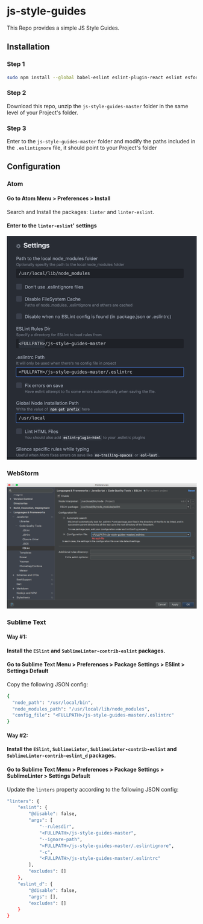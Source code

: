 # js-style-guides
This Repo provides a simple JS Style Guides.

## Installation

### Step 1
```bash
sudo npm install --global babel-eslint eslint-plugin-react eslint esformatter esformatter-add-trailing-commas esformatter-quote-props esformatter-semicolons esformatter-spaced-lined-comment
```

### Step 2
Download this repo, unzip the `js-style-guides-master` folder in the same level of your Project's folder.

### Step 3
Enter to the `js-style-guides-master` folder and modify the paths included in the `.eslintignore` file, it should point to your Project's folder

## Configuration

### Atom

#### Go to Atom Menu > Preferences > Install
Search and Install the packages: `linter` and `linter-eslint`.

#### Enter to the `linter-eslint`' settings

<img src="https://github.com/StevenPerez/images/blob/master/atom-lint-settings.png?raw=true"></img>

### WebStorm

<img src="https://github.com/StevenPerez/images/blob/master/webstorm-eslint-settings.png?raw=true"></img>

### Sublime Text

#### Way #1:

#### Install the `ESlint` and `SublimeLinter-contrib-eslint` packages.

#### Go to Sublime Text Menu > Preferences > Package Settings > ESlint > Settings Default

Copy the following JSON config:

```bash
{
  "node_path": "/usr/local/bin",
  "node_modules_path": "/usr/local/lib/node_modules",
  "config_file": "<FULLPATH>/js-style-guides-master/.eslintrc"
}

```

#### Way #2:

#### Install the `ESlint`, `SublimeLinter`, `SublimeLinter-contrib-eslint` and `SublimeLinter-contrib-eslint_d` packages.

#### Go to Sublime Text Menu > Preferences > Package Settings > SublimeLinter > Settings Default

Update the `linters` property according to the following JSON config:

```bash
"linters": {
    "eslint": {
        "@disable": false,
        "args": [
            "--rulesdir",
            "<FULLPATH>/js-style-guides-master",
            "--ignore-path",
            "<FULLPATH>/js-style-guides-master/.eslintignore",
            "-c",
            "<FULLPATH>/js-style-guides-master/.eslintrc"
        ],
        "excludes": []
    },
    "eslint_d": {
        "@disable": false,
        "args": [],
        "excludes": []
    }
}
```


